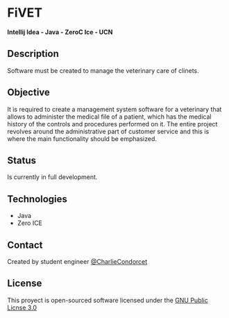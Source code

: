 # FiVET

  <b>Intellij Idea  -  Java  -  ZeroC Ice  -  UCN</b>

##  Description
  Software must be created to manage the veterinary care of clinets.
  
  
##  Objective
   It is required to create a management system software for a veterinary 
  that allows to administer the medical file of a patient, which has the 
  medical history of the controls and procedures performed on it. The 
  entire project revolves around the administrative part of customer 
  service and this is where the main functionality should be emphasized.  
  
  
##  Status
  Is currently in full development.
  
  
##  Technologies
  - Java
  - Zero ICE
  
  
##  Contact
  Created by student engineer [@CharlieCondorcet](https://github.com/charliecondorcet)

  
##  License
  This proyect is open-sourced software licensed under the [GNU Public Licnse 3.0](https://www.gnu.org/licenses/gpl-3.0.html)
